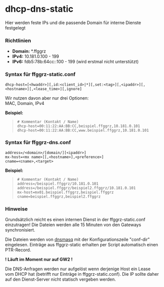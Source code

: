 # dhcp-dns-static

Hier werden feste IPs und die passende Domain für interne Dienste festgelegt

### Richtlinien

- **Domain:** *.ffggrz
- **IPv4:** 10.181.0.100 - 199
- **IPv6:** fdb5:78b:64cc::100 - 199 (wird erstmal nicht unterstützt)

### Syntax für ffggrz-static.conf

`dhcp-host=[<hwaddr>][,id:<client_id>|*][,set:<tag>][,<ipaddr>][,<hostname>][,<lease_time>][,ignore]`  

Wir nutzen davon aber nur drei Optionen:  
MAC, Domain, IPv4


__Beispiel:__  
> `# Kommentar (Kontakt / Name)`  
> `dhcp-host=00:11:22:AA:BB:CC,beispiel.ffggrz,10.181.0.101`  
> `dhcp-host=00:11:22:AA:BB:CC,www.beispiel.ffggrz,10.181.0.101`  

### Syntax für ffggrz-dns.conf

`address=/<domain>/[domain/][<ipaddr>]`  
`mx-host=<mx name>[[,<hostname>],<preference>]`  
`cname=<cname>,<target>`  


__Beispiel:__  
> `# Kommentar (Kontakt / Name)`  
> `address=/beispiel.ffggrz/10.181.0.101`  
> `address=/beispiel.ffggrz/beispiel2.ffggrz/10.181.0.101`  
> `mx-host=mx01.beispiel.ffggrz,beispiel.ffggrz`  
> `cname=beispiel.ffggrz,beispiel2.ffggrz`  


### Hinweise

Grundsätzlich reicht es einen internen Dienst in der ffggrz-static.conf einzutragen!
Die Dateien werden alle 15 Minuten von den Gateways synchronisiert.

Die Dateien werden von [dnsmasq](http://www.thekelleys.org.uk/dnsmasq/docs/dnsmasq-man.html) mit der Konfigurationszeile "conf-dir" eingelesen.
Einträge aus ffggrz-static erhalten per Script automatisch einen PTR-Record.


__! Läuft im Moment nur auf GW2 !__

Die DNS-Anfragen werden nur aufgelöst wenn derjenige Host ein Lease vom DHCP hat (betrifft nur Einträge in ffggrz-static.conf).
Die IP sollte daher auf den Dienst-Server nicht statisch vergeben werden.
